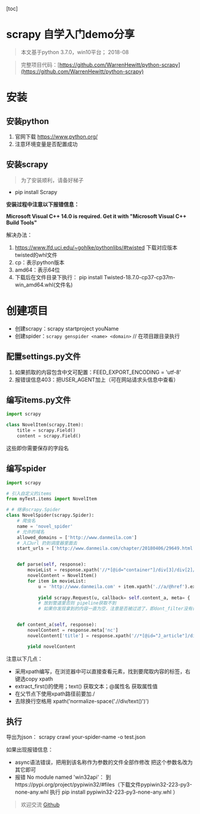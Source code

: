 [toc]

# scrapy 自学入门demo分享

> 本文基于python 3.7.0，win10平台； 2018-08

> 完整项目代码：[https://github.com/WarrenHewitt/python-scrapy](https://github.com/WarrenHewitt/python-scrapy)

# 安装
## 安装python 
1. 官网下载 https://www.python.org/
2. 注意环境变量是否配置成功

## 安装scrapy
> 为了安装顺利，请备好梯子

- pip install Scrapy

**安装过程中注意以下报错信息：**

**Microsoft Visual C++ 14.0 is required. Get it with "Microsoft Visual C++ Build Tools"** 

解决办法：
1. https://www.lfd.uci.edu/~gohlke/pythonlibs/#twisted 下载对应版本twisted的whl文件
2. cp：表示python版本
3. amd64：表示64位
4. 下载后在文件目录下执行： pip install Twisted-18.7.0-cp37-cp37m-win_amd64.whl(文件名)

# 创建项目

- 创建scrapy：scrapy startproject youName
- 创建spider：`scrapy genspider <name> <domain>` // 在项目跟目录执行

## 配置settings.py文件
1. 如果抓取的内容包含中文可配置：FEED_EXPORT_ENCODING = 'utf-8'
2. 报错误信息403：把USER_AGENT加上（可在网站请求头信息中查看）

## 编写items.py文件
```python
import scrapy

class NovelItem(scrapy.Item):
    title = scrapy.Field()
    content = scrapy.Field()
```
这些即你需要保存的字段名

## 编写spider
```python
import scrapy

# 引入自定义的items
from myTest.items import NovelItem

# # 继承scrapy.Spider
class NovelSpider(scrapy.Spider):
    # 爬虫名
    name = 'novel_spider'
    # 允许的域名
    allowed_domains = ['http://www.danmeila.com']
    # 入口url 扔到调度器里面去
    start_urls = ['http://www.danmeila.com/chapter/20180406/29649.html']


    def parse(self, response):
        movieList = response.xpath('//*[@id="container"]/div[3]/div[2]/div[2]/div/div/ul/li')
        novelContent = NovelItem()
        for item in movieList:
            u = 'http://www.danmeila.com' + item.xpath('.//a/@href').extract_first()
            
            yield scrapy.Request(u, callback= self.content_a, meta= { 'nc': novelContent }, dont_filter = True)
            # 放到管道里否则 pipeline获取不到
            # 如果你发现拿到的内容一直为空，注意是否被过滤了，即dont_filter没有设置


    def content_a(self, response):
        novelContent = response.meta['nc']
        novelContent['title'] = response.xpath('//*[@id="J_article"]/div[1]/h1/text()').extract_first()

        yield novelContent
```

注意以下几点：
  - 采用xpath编写，在浏览器中可以直接查看元素，找到要爬取内容的标签，右键选copy xpath
  - extract_first()的使用；text() 获取文本；@属性名  获取属性值
  - 在父节点下使用xpath路径前要加./
  - 去除换行空格用 xpath('normalize-space('.//div/text()')')

## 执行
导出为json： scrapy crawl your-spider-name -o test.json

如果出现报错信息：
- async语法错误，把用到该名称作为参数的文件全部作修改 把这个参数名改为其它即可
- 报错 No module named 'win32api'： 到https://pypi.org/project/pypiwin32/#files（下载文件pypiwin32-223-py3-none-any.whl 执行 pip install pypiwin32-223-py3-none-any.whl ）

> 欢迎交流 [Github](https://github.com/WarrenHewitt/blog/issues)